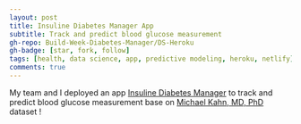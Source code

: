 ```yaml
---
layout: post
title: Insuline Diabetes Manager App
subtitle: Track and predict blood glucose measurement
gh-repo: Build-Week-Diabetes-Manager/DS-Heroku
gh-badge: [star, fork, follow]
tags: [health, data science, app, predictive modeling, heroku, netlify]
comments: true
---
```

My team and I deployed an app [Insuline Diabetes Manager](https://diabetesmanager.netlify.com/) to track and predict blood glucose measurement base on [Michael Kahn, MD, PhD](https://archive.ics.uci.edu/ml/datasets/diabetes) dataset ! 
